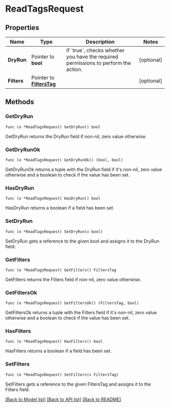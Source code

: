# ReadTagsRequest

## Properties

Name | Type | Description | Notes
------------ | ------------- | ------------- | -------------
**DryRun** | Pointer to **bool** | If &#x60;true&#x60;, checks whether you have the required permissions to perform the action. | [optional] 
**Filters** | Pointer to [**FiltersTag**](FiltersTag.md) |  | [optional] 

## Methods

### GetDryRun

`func (o *ReadTagsRequest) GetDryRun() bool`

GetDryRun returns the DryRun field if non-nil, zero value otherwise.

### GetDryRunOk

`func (o *ReadTagsRequest) GetDryRunOk() (bool, bool)`

GetDryRunOk returns a tuple with the DryRun field if it's non-nil, zero value otherwise
and a boolean to check if the value has been set.

### HasDryRun

`func (o *ReadTagsRequest) HasDryRun() bool`

HasDryRun returns a boolean if a field has been set.

### SetDryRun

`func (o *ReadTagsRequest) SetDryRun(v bool)`

SetDryRun gets a reference to the given bool and assigns it to the DryRun field.

### GetFilters

`func (o *ReadTagsRequest) GetFilters() FiltersTag`

GetFilters returns the Filters field if non-nil, zero value otherwise.

### GetFiltersOk

`func (o *ReadTagsRequest) GetFiltersOk() (FiltersTag, bool)`

GetFiltersOk returns a tuple with the Filters field if it's non-nil, zero value otherwise
and a boolean to check if the value has been set.

### HasFilters

`func (o *ReadTagsRequest) HasFilters() bool`

HasFilters returns a boolean if a field has been set.

### SetFilters

`func (o *ReadTagsRequest) SetFilters(v FiltersTag)`

SetFilters gets a reference to the given FiltersTag and assigns it to the Filters field.


[[Back to Model list]](../README.md#documentation-for-models) [[Back to API list]](../README.md#documentation-for-api-endpoints) [[Back to README]](../README.md)


